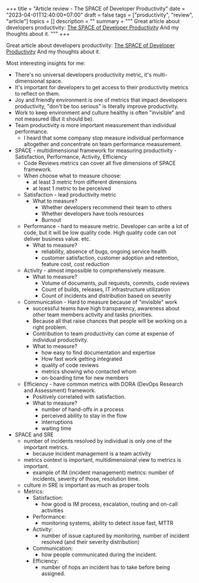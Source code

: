+++
title = "Article review - The SPACE of Developer Productivity"
date = "2023-04-01T12:40:00+07:00"
draft = false
tags = ["productivity", "review", "article"]
topics = []
description = ""
summary = """
Great article about developers productivity:
[The SPACE of Developer Productivity](https://queue.acm.org/detail.cfm?id=3454124)
And my thoughts about it.
"""
+++

Great article about developers productivity:
[The SPACE of Developer Productivity](https://queue.acm.org/detail.cfm?id=3454124)
And my thoughts about it.

Most interesting insights for me:

* There's no universal developers productivity metric, it's multi-dimensional space.
* It's important for developers to get access to their productivity metrics to reflect on them.
* Joy and friendly environment is one of metrics that impact developers productivity, "don't be too serious" is literally improve productivity.
* Work to keep environment and culture healthy is often "invisible" and not measured (But it should be).
* Team productivity is more important measurement than individual performance.
  * I heard that some company stop measure individual performance altogether and concentrate on team performance measurement.
* SPACE - multidimensional framework for measuring productivity - Satisfaction, Performance, Activity, Efficiency
  * Code Reviews metrics can cover all five dimensions of SPACE framework.
  * When choose what to measure choose:
    * at least 3 metric from different dimensions
    * at least 1 metric to be perceived
  * Satisfaction - lead productivity metric
    * What to measure?
      * Whether developers recommend their team to others
      * Whether developers have tools resources
      * Burnout
  * Performance - hard to measure metric. Developer can write a lot of code, but it will be low quality code. High quality code can not deliver business value. etc.
    * What to measure?
      * reliability, absence of bugs, ongoing service health
      * customer satisfaction, customer adoption and retention, feature cost, cost reduction
  * Activity - almost impossible to comprehensively measure.
    * What to measure?
      * Volume of documents, pull requests, commits, code reviews
      * Count of builds, releases, IT infrastructure utilization
      * Count of incidents and distribution based on severity
  * Communication - Hard to measure because of "invisible" work
    * successful teams have high transparency, awareness about other team members activity and tasks priorities. 
    * Because all that raise chances that people will be working on a right problem.
    * Contribution to team productivity can come at expense of individual productivity.
    * What to measure?
      * how easy to find documentation and expertise
      * How fast work getting integrated
      * quality of code reviews
      * metrics showing who contacted whom
      * on-boarding time for new members
  * Efficiency - have common metrics with DORA (DevOps Research and Assessment) framework.
    * Positively correlated with satisfaction.
    * What to measure?
      * number of hand-offs in a process
      * perceived ability to stay in the flow
      * interruptions
      * waiting time
* SPACE and SRE
  * number of incidents resolved by individual is only one of the important metrics.
    * because incident management is a team activity
  * metrics context is important, multidimensional view to metrics is important.
    * example of IM (incident management) metrics: number of incidents, severity of those, resolution time.
  * culture in SRE is important as much as proper tools
  * Metrics:
    * Satisfaction:
      * how good is IM process, escalation, routing and on-call activities
    * Performance:
      * monitoring systems, ability to detect issue fast, MTTR
    * Activity:
      * number of issue captured by monitoring, number of incident resolved (and their severity distribution)
    * Communication:
      * how people communicated during the incident.
    * Efficiency:
      * number of hops an incident has to take before being assigned.

